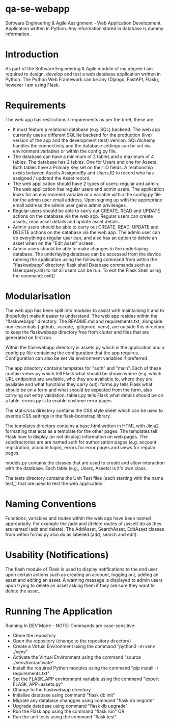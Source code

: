 # qa-se-webapp
Software Engineering &amp; Agile Assignment - Web Application Development. Application written in Python. Any information stored in database is dummy information.

# Introduction
As part of the Software Engineering & Agile module of my degree I am required to design, develop and test a web database application written in Python. The Python Web Framework can be any (Django, FastAPI, Flask), however I am using Flask.

# Requirements
The web app has restrictions / requirements as per the brief, these are:
- It must feature a relational database (e.g. SQL) backend.
The web app currently uses a different SQLlite backend for the production (live) version of the app and the development (test) version. 
SQLAlchemy handles the connectivity and the database settings can be set via environment variables or within the config.py file.
- The database can have a minimum of 2 tables and a maximum of 4 tables.
The database has 2 tables. One for Users and one for Assets. Both tables have a Primary Key set on their ID fields. 
A relationship exists between Assets.AssignedBy and Users.ID to record who has assigned / updated the Asset record.
- The web application should have 2 types of users: regular and admin.
The web application has regular users and admin users. 
The application looks for an environment variable or a variable within the config.py file for the admin user email address. 
Upon signing up with the appropriate email address the admin user gains admin privileages.
- Regular users should be able to carry out CREATE, READ and UPDATE actions on the database via the web app.
Regular users can create assets, read asset details and update asset details.
- Admin users should be able to carry out CREATE, READ, UPDATE and DELETE actions on the database via the web app.
The admin user can do everything a regular user can, and also has an option to delete an asset when on the "Edit Asset" screen.
- Admin users should be able to make changes to the underlaying database.
The underlaying database can be accessed from the device running the application using the following command from within the "flaskwebapp" directory:
flask shell
Database commands such as User.query.all() to list all users can be run. To exit the Flask Shell using the command:
exit()

# Modularisation
The web app has been split into modules to assist with maintaining it and to (hopefully) make it easier to understand.
The web app resides within the "flaskwebapp" directory. The README.md and requirements.txt, alongside non-essentials (.github, .vscode, .gitignore, venv), are outside this directory to keep the flaskwebapp directory free from clutter and files that are generated on first run.

Within the flaskwebapp directory is assets.py which is the application and a config.py file containing the configuration that the app requires. Configuration can also be set via environment variables if preferred.

The app directory contains templates for "auth" and "main". Each of these contain views.py which tell Flask what should be shown where (e.g. which URL endpoints are available, who they are available to, where they are available and what functions they carry out). forms.py tells Flask what should be on a form and what should be expected from the form, also carrying out entry validation. tables.py tells Flask what details should be on a table. errors.py is to enable custome error pages.

The static/css directory contains the CSS style sheet which can be used to overide CSS settings in the flask-bootstrap library.

The templates directory contains a base.html written in HTML with Jinja2 formatting that acts as a template for the other pages. The templates tell Flask how to display (or not display) information on web pages. The subdirectories are are named auth for authorisation pages (e.g. account registration, account login), errors for error pages and views for regular pages.

models.py contains the classes that are used to create and allow interaction with the database. Each table (e.g., Users, Assets) is it's own class.

The tests directory contains the Unit Test files (each starting with the name test_) that are used to test the web application.

# Naming Conventions
Functions, variables and routes within the web app have been named appropriatly. For example the /add and /delete routes of /asset/ do as they are named (add and delete). The AddAsset, SearchAsset, EditAsset classes from within forms.py also do as labelled (add, search and edit).

# Usability (Notifications)
The flash module of Flask is used to display notifications to the end user upon certain actions such as creating an account, logging out, adding an asset and editing an asset. A warning message is displayed to admin users upon trying to delete an asset asking them if they are sure they want to delete the asset.

# Running The Application
Running In DEV Mode - NOTE: Commands are case-sensitive:
- Clone the repository
- Open the repository (change to the repository directory)
- Create a Virtual Environment using the command "python3 -m venv ./venv"
- Activate the Virtual Environment using the command "source ./venv/bin/activate"
- Install the required Python modules using the command "pip install -r requirements.txt"
- Set the FLASK_APP environment variable using the command "export FLASK_APP=assets.py"
- Change to the flaskwebapp directory
- Initialise database using command "flask db init"
- Migrate any database changges using command "flask db migrate"
- Upgrade database using command "flask db upgrade"
- Run the Flask app using the command "flask run"
OR
- Run the unit tests using the command "flask test"
